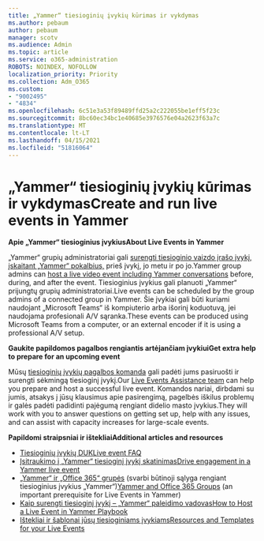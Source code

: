```yaml
---
title: „Yammer“ tiesioginių įvykių kūrimas ir vykdymas
ms.author: pebaum
author: pebaum
manager: scotv
ms.audience: Admin
ms.topic: article
ms.service: o365-administration
ROBOTS: NOINDEX, NOFOLLOW
localization_priority: Priority
ms.collection: Adm_O365
ms.custom:
- "9002495"
- "4834"
ms.openlocfilehash: 6c51e3a53f89489ffd25a2c222055be1eff5f23c
ms.sourcegitcommit: 8bc60ec34bc1e40685e3976576e04a2623f63a7c
ms.translationtype: MT
ms.contentlocale: lt-LT
ms.lasthandoff: 04/15/2021
ms.locfileid: "51816064"
---
```

# <a name="create-and-run-live-events-in-yammer"></a><span data-ttu-id="6a6b8-102">„Yammer“ tiesioginių įvykių kūrimas ir vykdymas</span><span class="sxs-lookup"><span data-stu-id="6a6b8-102">Create and run live events in Yammer</span></span>

<span data-ttu-id="6a6b8-103">**Apie „Yammer“ tiesioginius įvykius**</span><span class="sxs-lookup"><span data-stu-id="6a6b8-103">**About Live Events in Yammer**</span></span>

<span data-ttu-id="6a6b8-104">„Yammer“ grupių administratoriai gali [surengti tiesioginio vaizdo įrašo įvykį, įskaitant „Yammer“ pokalbius,](https://docs.microsoft.com/yammer/manage-yammer-groups/yammer-live-events) prieš įvykį, jo metu ir po jo.</span><span class="sxs-lookup"><span data-stu-id="6a6b8-104">Yammer group admins can [host a live video event including Yammer conversations](https://docs.microsoft.com/yammer/manage-yammer-groups/yammer-live-events) before, during, and after the event.</span></span> <span data-ttu-id="6a6b8-105">Tiesioginius įvykius gali planuoti „Yammer“ prijungtų grupių administratoriai.</span><span class="sxs-lookup"><span data-stu-id="6a6b8-105">Live events can be scheduled by the group admins of a connected group in Yammer.</span></span> <span data-ttu-id="6a6b8-106">Šie įvykiai gali būti kuriami naudojant „Microsoft Teams“ iš kompiuterio arba išorinį koduotuvą, jei naudojama profesionali A/V sąranka.</span><span class="sxs-lookup"><span data-stu-id="6a6b8-106">These events can be produced using Microsoft Teams from a computer, or an external encoder if it is using a professional A/V setup.</span></span>

<span data-ttu-id="6a6b8-107">**Gaukite papildomos pagalbos rengiantis artėjančiam įvykiui**</span><span class="sxs-lookup"><span data-stu-id="6a6b8-107">**Get extra help to prepare for an upcoming event**</span></span>

<span data-ttu-id="6a6b8-108">Mūsų [tiesioginių įvykių pagalbos komanda](https://aka.ms/AA87gbh) gali padėti jums pasiruošti ir surengti sėkmingą tiesioginį įvykį.</span><span class="sxs-lookup"><span data-stu-id="6a6b8-108">Our [Live Events Assistance team](https://aka.ms/AA87gbh) can help you prepare and host a successful live event.</span></span> <span data-ttu-id="6a6b8-109">Komandos nariai, dirbdami su jumis, atsakys į jūsų klausimus apie pasirengimą, pagelbės iškilus problemų ir galės padėti padidinti pajėgumą rengiant didelio masto įvykius.</span><span class="sxs-lookup"><span data-stu-id="6a6b8-109">They will work with you to answer questions on getting set up, help with any issues, and can assist with capacity increases for large-scale events.</span></span>

<span data-ttu-id="6a6b8-110">**Papildomi straipsniai ir ištekliai**</span><span class="sxs-lookup"><span data-stu-id="6a6b8-110">**Additional articles and resources**</span></span>

- [<span data-ttu-id="6a6b8-111">Tiesioginių įvykių DUK</span><span class="sxs-lookup"><span data-stu-id="6a6b8-111">Live event FAQ</span></span>](https://support.office.com/article/43bbd59d-a734-4c8f-923d-6a239d137d34)
- [<span data-ttu-id="6a6b8-112">Įsitraukimo į „Yammer“ tiesioginį įvykį skatinimas</span><span class="sxs-lookup"><span data-stu-id="6a6b8-112">Drive engagement in a Yammer live event</span></span>](https://support.office.com/article/drive-engagement-in-a-yammer-live-event-c0244ad8-6dcb-419c-add9-2e4a00543412?ui=en-US&rs=en-US&ad=US)
- <span data-ttu-id="6a6b8-113">[„Yammer“ ir „Office 365“ grupės](https://docs.microsoft.com/yammer/manage-yammer-groups/yammer-and-office-365-groups) (svarbi būtinoji sąlyga rengiant tiesioginius įvykius „Yammer“)</span><span class="sxs-lookup"><span data-stu-id="6a6b8-113">[Yammer and Office 365 Groups](https://docs.microsoft.com/yammer/manage-yammer-groups/yammer-and-office-365-groups) (an important prerequisite for Live Events in Yammer)</span></span>
- [<span data-ttu-id="6a6b8-114">Kaip surengti tiesioginį įvykį – „Yammer“ paleidimo vadovas</span><span class="sxs-lookup"><span data-stu-id="6a6b8-114">How to Host a Live Event in Yammer Playbook</span></span>](https://aka.ms/LiveEventsinYammerplaybook)
- [<span data-ttu-id="6a6b8-115">Ištekliai ir šablonai jūsų tiesioginiams įvykiams</span><span class="sxs-lookup"><span data-stu-id="6a6b8-115">Resources and Templates for your Live Events</span></span>](https://aka.ms/LiveEventYammerTemplates)
